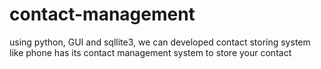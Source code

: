 # contact-management
using python, GUI  and sqllite3, we can developed contact storing system like phone has its contact management system to store your contact
